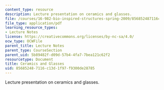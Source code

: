 ```yaml
---
content_type: resource
description: Lecture presentation on ceramics and glasses.
file: /courses/16-982-bio-inspired-structures-spring-2009/856852487116c13d1f97f9300de28785_MIT16_982s09_lec07.pdf
file_type: application/pdf
learning_resource_types:
- Lecture Notes
license: https://creativecommons.org/licenses/by-nc-sa/4.0/
ocw_type: OCWFile
parent_title: Lecture Notes
parent_type: CourseSection
parent_uid: 5b89482f-d09d-57b4-4fa7-7bea121c62f2
resourcetype: Document
title: Ceramics and Glasses
uid: 85685248-7116-c13d-1f97-f9300de28785
---
```

Lecture presentation on ceramics and glasses.